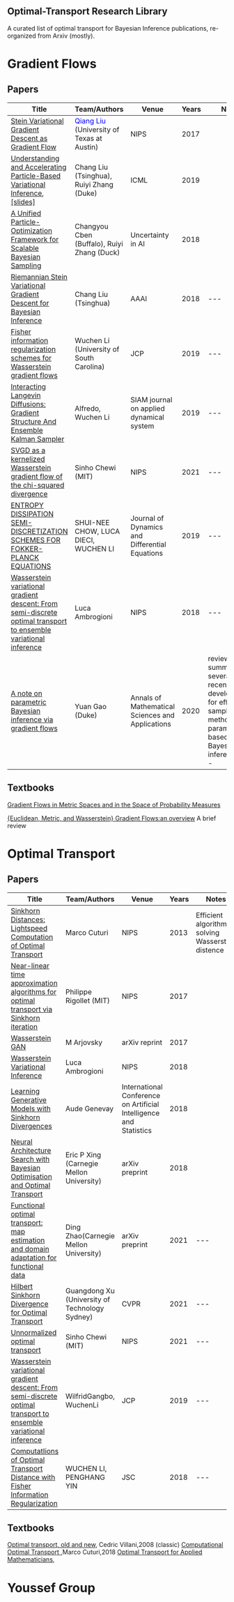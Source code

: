 ## Optimal-Transport Research Library

A curated list of optimal transport for Bayesian Inference publications, re-organized from Arxiv (mostly).
# Gradient Flows
## Papers
| Title                                                                    | Team/Authors              | Venue      | Years     | Notes              |
|---|---|---|---|---|
| [Stein Variational Gradient Descent as Gradient Flow](https://arxiv.org/pdf/1704.07520.pdf)      | <font color=blue>Qiang Liu</font> (University of Texas at Austin)           |   NIPS  |   2017 |   |
| [Understanding and Accelerating Particle-Based Variational Inference](https://arxiv.org/pdf/1807.01750.pdf),[[slides]](https://icml.cc/media/icml-2019/Slides/5103.pdf)     | Chang Liu (Tsinghua), Ruiyi Zhang (Duke)|   ICML  |   2019 |   |
| [A Unified Particle-Optimization Framework for Scalable Bayesian Sampling](https://arxiv.org/pdf/1805.11659.pdf)      | Changyou Cben (Buffalo), Ruiyi Zhang (Duck)           |   Uncertainty in AI |   2018 |   |
| [Riemannian Stein Variational Gradient Descent for Bayesian Inference](https://arxiv.org/pdf/1711.11216.pdf)      | Chang Liu (Tsinghua)           |   AAAI  |   2018 |  --- |
| [Fisher information regularization schemes for Wasserstein gradient flows](https://arxiv.org/pdf/1907.02152.pdf)      | Wuchen Li (University of South Carolina) |   JCP  |   2019 |  --- |
|[Interacting Langevin Diffusions: Gradient Structure And Ensemble Kalman Sampler](https://arxiv.org/pdf/1903.08866.pdf)| Alfredo, Wuchen Li| SIAM journal on applied dynamical system| 2019 | ---|
| [SVGD as a kernelized Wasserstein gradient flow of the chi-squared divergence](https://arxiv.org/pdf/2006.02509.pdf)      | Sinho Chewi (MIT)  |   NIPS  |   2021 |  --- |
| [ENTROPY DISSIPATION SEMI-DISCRETIZATION SCHEMES FOR FOKKER-PLANCK EQUATIONS](https://arxiv.org/pdf/1608.02628.pdf)      | SHUI-NEE CHOW, LUCA DIECI, WUCHEN LI  |   Journal of Dynamics and Differential Equations  |   2019 |  --- |
|[Wasserstein variational gradient descent: From semi-discrete optimal transport to ensemble variational inference](https://arxiv.org/pdf/1811.02827.pdf)|  Luca Ambrogioni  |   NIPS  |   2018 |  --- |
|[A note on parametric Bayesian inference via gradient flows](https://services.math.duke.edu/~jliu/research/pdf/Gao_Liu_AMSA2020.pdf)| Yuan Gao (Duke) | Annals of Mathematical Sciences and Applications| 2020 | review: summarizing several recent developments for efficient sampling methods for parameters based on Bayesian inference ---|
## Textbooks
[Gradient Flows in Metric Spaces and in the Space of Probability Measures](http://www2.stat.duke.edu/~sayan/ambrosio.pdf)

[{Euclidean, Metric, and Wasserstein} Gradient Flows:an overview](https://arxiv.org/pdf/1609.03890.pdf)  A brief review
 
# Optimal Transport 
## Papers
| Title                                                                    | Team/Authors              | Venue      | Years     | Notes               |
|---|---|---|---|---|
| [Sinkhorn Distances: Lightspeed Computation of Optimal Transport](https://papers.nips.cc/paper/2013/file/af21d0c97db2e27e13572cbf59eb343d-Paper.pdf)      | Marco Cuturi          |   NIPS  |   2013 |  Efficient algorithm solving Wasserstein distence |
| [Near-linear time approximation algorithms for optimal transport via Sinkhorn iteration](https://arxiv.org/pdf/1705.09634.pdf)      | Philippe Rigollet (MIT)         |   NIPS  |   2017 |  |
|[Wasserstein GAN](https://arxiv.org/pdf/1701.07875.pdf)| M Arjovsky | arXiv  reprint | 2017|  |
| [Wasserstein Variational Inference](https://arxiv.org/pdf/1805.11284.pdf)      | Luca Ambrogioni|   NIPS  |   2018 |  |
|[Learning Generative Models with Sinkhorn Divergences](https://arxiv.org/pdf/1706.00292.pdf)| Aude Genevay |International Conference on Artificial Intelligence and Statistics|2018 | |
| [Neural Architecture Search with Bayesian Optimisation and Optimal Transport](https://arxiv.org/pdf/1802.07191.pdf)      |  Eric P Xing (Carnegie Mellon University)           |   arXiv preprint  |   2018 |   |
| [Functional optimal transport: map estimation and domain adaptation for functional data](https://arxiv.org/pdf/2102.03895.pdf)  |  Ding Zhao(Carnegie Mellon University)         |   arXiv preprint  |   2021 |  --- |
| [Hilbert Sinkhorn Divergence for Optimal Transport](https://openaccess.thecvf.com/content/CVPR2021/papers/Li_Hilbert_Sinkhorn_Divergence_for_Optimal_Transport_CVPR_2021_paper.pdf)      | Guangdong Xu (University of Technology Sydney) |   CVPR  |   2021 |  --- |
| [Unnormalized optimal transport](https://pdf.sciencedirectassets.com/272570/1-s2.0-S0021999119X00212/1-s2.0-S002199911930645X/main.pdf?X-Amz-Security-Token=IQoJb3JpZ2luX2VjEGcaCXVzLWVhc3QtMSJIMEYCIQCD3R3RJCD9j0GOpsZeP1hsl9jlNtDCiZOWx%2F1x2znW9wIhAIfODAeF0b2t%2FbLZBFnJfLbX03qnAAdks7uBzPM79km3KoMECJD%2F%2F%2F%2F%2F%2F%2F%2F%2F%2FwEQBBoMMDU5MDAzNTQ2ODY1IgxOpffR6Xhz8QiGCgcq1wOyDyUtQClrqzn5aVm9r%2Fmsx2k00Bo6nRwhb4403ZkF9ZV9kCsSXRTSmxwlM3xDpKMXlP02sOxmB6ydlF8nRGHsaACXlCspAigOiPfhCHXMP5Mhu%2FLPBQx%2B6Dx0mEAlt3WiieIROJopyioN8MglDbXEbOBmHPf6mAGZz0JZW2YT7PJRSFfhrpFDM1QyQI6v0KlEVyTWLDqnw7JUw9ct%2FlOKLfkMpvlPaRy%2F21a856IwGABqUQSeIKL4Coz71dR9u7FQqr7uSikHsvU8ZVY8avok1PtEj4kpOzofcRbD2vwo7cN7x%2Bhhkfa54qqhTHbZ383xAPDOgVf7kIAx6veAA4xWYvPMO8hvjvflxMh9KSI7%2FR%2FqQoFy0WGlQVW%2B0vLjYbNNIK%2F2OXkBJxGvR6sIDhDHCdzz2n%2FLxcWtvNNU%2F6%2BFW898OFAbTlD1KMalAFkJmnMef7iJ%2F0mgjbVg4M6O1GFo6zJBpJngz2baZth2HQKM8jj8wPlTuTdThXRLdXfLeDhcpCRjolbhVQ8Wb3JU7B21jZEwNKHyNFUd7K5pr8HVlv9wKU36WXeuiDzgNVuJeiKcSMvE%2FD6Qy2Vl8IZG1DrHzbrjFPxK44EBLTpvwEMaFSyIXa37jp8wrsL0iAY6pAFOscSMS21yYTN5s5kA5hDECxU7GAP4TfyL76XNUSiZ%2FCxRSk6Pm8o3w%2FBM64mwTLbjSOn65OEZvNO5iK%2FeSc%2FUI9i9dokk72ZxC2NhCrZ%2F9jqBn15IDxGipUF8GwUdM5z8ZIgyHlAOQS2V%2B72K%2F4t59eYNt6m9ZOhE3xbzX6X8TZ3pYDZBC8BybE456RR1Qg%2FJBx%2FX6RqSrMn5CrCWjG%2Bf7uCCFQ%3D%3D&X-Amz-Algorithm=AWS4-HMAC-SHA256&X-Amz-Date=20210818T155545Z&X-Amz-SignedHeaders=host&X-Amz-Expires=300&X-Amz-Credential=ASIAQ3PHCVTYYFSZZN42%2F20210818%2Fus-east-1%2Fs3%2Faws4_request&X-Amz-Signature=3732c5b596a867155b0c5be783d602fec847dd43316dca07804d2ff728114891&hash=e5ecff8d98a72ab1a5e17fc35ef91e714e3fe91897305cddbd46b0080f6615a8&host=68042c943591013ac2b2430a89b270f6af2c76d8dfd086a07176afe7c76c2c61&pii=S002199911930645X&tid=spdf-2cf1002d-4390-41cf-b962-9b62b6561ac5&sid=e32e255e7f38a84ec58aee59415a09cd94f2gxrqa&type=client)      | Sinho Chewi (MIT)  |   NIPS  |   2021 |  --- |
|[Wasserstein variational gradient descent: From semi-discrete optimal transport to ensemble variational inference](https://arxiv.org/pdf/1811.02827.pdf)|  WilfridGangbo, WuchenLi  |   JCP  |   2019 |  --- |
|[ComputatIions of Optimal Transport Distance with Fisher Information Regularization](https://arxiv.org/pdf/1704.04605.pdf)|  WUCHEN LI, PENGHANG YIN  |   JSC  |   2018 |  --- |
## Textbooks
[Optimal transport, old and new](https://cedricvillani.org/sites/dev/files/old_images/2012/08/preprint-1.pdf), Cedric Villani,2008 (classic)
[Computational Optimal Transport ](https://arxiv.org/pdf/1803.00567.pdf),Marco Cuturi,2018
[Optimal Transport for Applied Mathematicians](https://link.springer.com/content/pdf/10.1007/978-3-319-20828-2.pdf),

# Youssef Group




